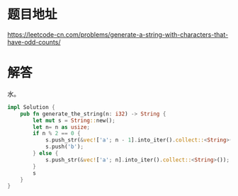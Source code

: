 # 题目地址

<https://leetcode-cn.com/problems/generate-a-string-with-characters-that-have-odd-counts/>

# 解答

水。

```Rust
impl Solution {
    pub fn generate_the_string(n: i32) -> String {
        let mut s = String::new();
        let n= n as usize;
        if n % 2 == 0 {
            s.push_str(&vec!['a'; n - 1].into_iter().collect::<String>());
            s.push('b');
        } else {
            s.push_str(&vec!['a'; n].into_iter().collect::<String>());
        }
        s
    }
}
```
